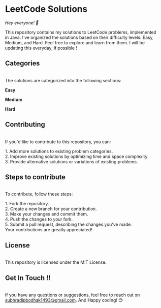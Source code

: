 # LeetCode Solutions
<pr>*Hey everyone! 👋*<br>

<pr>This repository contains my solutions to LeetCode problems, implemented in Java. I've organized the solutions based on their difficulty levels: Easy, Medium, and Hard. Feel free to explore and learn from them. I will be updating this everyday, if possible !<br>

<pr> <h2> Categories </h2> <br>
<pr>The solutions are categorized into the following sections:<br>

<pr>**Easy**<br>

<pr>**Medium**<br>

<pr>**Hard**<br>

<pr> <h2> Contributing </h2> <br>
<pr>If you'd like to contribute to this repository, you can:<br>

<pr>1. Add more solutions to existing problem categories.<br>
<pr>2. Improve existing solutions by optimizing time and space complexity.<br>
<pr>3. Provide alternative solutions or variations of existing problems.<br>
 
<pr> <h2> Steps to contribute </h2> <br>
<pr>To contribute, follow these steps:<br>

<pr>1. Fork the repository.<br>
<pr>2. Create a new branch for your contribution.<br>
<pr>3. Make your changes and commit them.<br>
<pr>4. Push the changes to your fork.<br>
<pr>5. Submit a pull request, describing the changes you've made.<br>
<pr>Your contributions are greatly appreciated!<br>

<pr> <h2> License </h2> <br>
<pr>This repository is licensed under the MIT License.<br>

<pr> <h2> Get In Touch ‼️ </h2> <br>
<pr>If you have any questions or suggestions, feel free to reach out on subhradipbodhak1493@gmail.com. And Happy coding! 😊<br>
